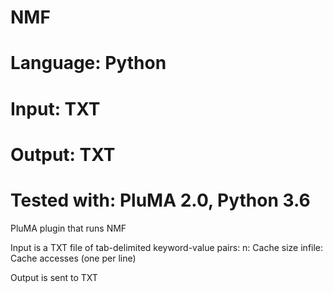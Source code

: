 # NMF
# Language: Python
# Input: TXT
# Output: TXT
# Tested with: PluMA 2.0, Python 3.6

PluMA plugin that runs NMF

Input is a TXT file of tab-delimited keyword-value pairs:
n: Cache size
infile: Cache accesses (one per line)

Output is sent to TXT
